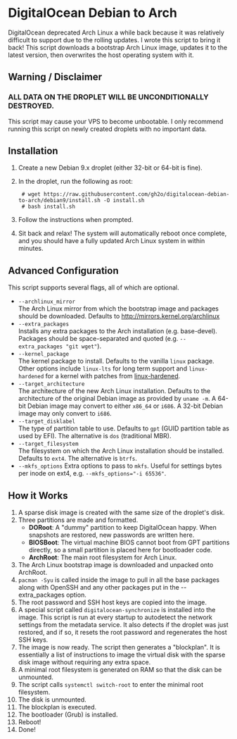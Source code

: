 DigitalOcean Debian to Arch
===========================
DigitalOcean deprecated Arch Linux a while back because it was relatively
difficult to support due to the rolling updates. I wrote this script to
bring it back! This script downloads a bootstrap Arch Linux image, updates it
to the latest version, then overwrites the host operating system with it.

Warning / Disclaimer
--------------------
<h3>ALL DATA ON THE DROPLET WILL BE UNCONDITIONALLY DESTROYED.</h3>
This script may cause your VPS to become unbootable.
I only recommend running this script on newly created droplets with no
important data.

Installation
------------
1. Create a new Debian 9.x droplet (either 32-bit or 64-bit is fine).
2. In the droplet, run the following as root:

        # wget https://raw.githubusercontent.com/gh2o/digitalocean-debian-to-arch/debian9/install.sh -O install.sh
        # bash install.sh

3. Follow the instructions when prompted.
4. Sit back and relax! The system will automatically reboot once complete,
   and you should have a fully updated Arch Linux system in within minutes.

Advanced Configuration
----------------------
This script supports several flags, all of which are optional.

* `--archlinux_mirror`  
  The Arch Linux mirror from which the bootstrap image and packages should be
  downloaded. Defaults to http://mirrors.kernel.org/archlinux
* `--extra_packages`  
  Installs any extra packages to the Arch installation (e.g. base-devel).
  Packages should be space-separated and quoted
  (e.g. `--extra_packages "git wget"`).
* `--kernel_package`  
  The kernel package to install. Defaults to the vanilla `linux` package.
  Other options include `linux-lts` for long term support and `linux-hardened` for
  a kernel with patches from [linux-hardened](https://github.com/thestinger/linux-hardened).
* `--target_architecture`  
  The architecture of the new Arch Linux installation. Defaults to the
  architecture of the original Debian image as provided by `uname -m`.
  A 64-bit Debian image may convert to either `x86_64` or `i686`.
  A 32-bit Debian image may only convert to `i686`.
* `--target_disklabel`  
  The type of partition table to use. Defaults to `gpt` (GUID partition table
  as used by EFI). The alternative is `dos` (traditional MBR).
* `--target_filesystem`  
  The filesystem on which the Arch Linux installation should be installed.
  Defaults to `ext4`. The alternative is `btrfs`.
* `--mkfs_options`
  Extra options to pass to `mkfs`. Useful for settings bytes per inode on ext4,
  e.g. `--mkfs_options="-i 65536"`.

How it Works
------------
1. A sparse disk image is created with the same size of the droplet's disk.
2. Three partitions are made and formatted.
   * **DORoot**: A "dummy" partition to keep DigitalOcean happy. When snapshots
       are restored, new passwords are written here.
   * **BIOSBoot**: The virtual machine BIOS cannot boot from GPT partitions
       directly, so a small partition is placed here for bootloader code.
   * **ArchRoot**: The main root filesystem for Arch Linux.
3. The Arch Linux bootstrap image is downloaded and unpacked onto ArchRoot.
4. `pacman -Syu` is called inside the image to pull in all the base packages
   along with OpenSSH and any other packages put in the --extra_packages option.
5. The root password and SSH host keys are copied into the image.
6. A special script called `digitalocean-synchronize` is installed into
   the image. This script is run at every startup to autodetect the network
   settings from the metadata service. It also detects if the droplet
   was just restored, and if so, it resets the root password and regenerates
   the host SSH keys.
7. The image is now ready. The script then generates a "blockplan". It is
   essentially a list of instructions to image the virtual disk with the
   sparse disk image without requiring any extra space.
8. A minimal root filesystem is generated on RAM so that the disk can
   be unmounted.
9. The script calls `systemctl switch-root` to enter the minimal
   root filesystem.
10. The disk is unmounted.
11. The blockplan is executed.
12. The bootloader (Grub) is installed.
13. Reboot!
14. Done!
